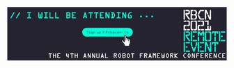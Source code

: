 <img align="left" alt="I'm attending RoboCon 2021. See robocon.io to sign up!" src="https://github.com/emanlove/emanlove/blob/master/assets/img/Github-Attending-SignUp.png">